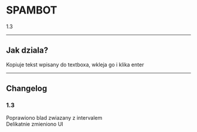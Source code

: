 <h1> SPAMBOT </h1>
<p> 1.3 </p>
<hr>
<h2> Jak dziala? </h2>

Kopiuje tekst wpisany do textboxa, wkleja go i klika enter
<hr>
<h2> Changelog </h2>

<h3> 1.3 </h3> 
Poprawiono blad zwiazany z intervalem <br>
Delikatnie zmieniono  UI



